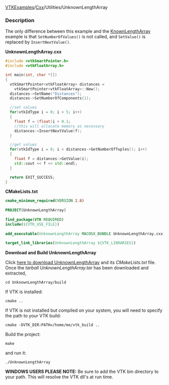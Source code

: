 [VTKExamples](Home)/[Cxx](Cxx)/Utilities/UnknownLengthArray

### Description
The only difference between this example and the [KnownLengthArray](Cxx/Utilities/KnownLengthArray) example is that `SetNumberOfValues()` is not called, and `SetValue()` is replaced by `InsertNextValue()`.

**UnknownLengthArray.cxx**
```c++
#include <vtkSmartPointer.h>
#include <vtkFloatArray.h>

int main(int, char *[])
{
  vtkSmartPointer<vtkFloatArray> distances =
    vtkSmartPointer<vtkFloatArray>::New();
  distances->SetName("Distances");
  distances->SetNumberOfComponents(1);

  //set values
  for(vtkIdType i = 0; i < 5; i++)
  {
    float f = (float)i + 0.1;
    //this will allocate memory as necessary
    distances->InsertNextValue(f);
  }

  //get values
  for(vtkIdType i = 0; i < distances->GetNumberOfTuples(); i++)
  {
    float f = distances->GetValue(i);
    std::cout << f << std::endl;
  }

  return EXIT_SUCCESS;
}
```
**CMakeLists.txt**
```cmake
cmake_minimum_required(VERSION 2.8)
 
PROJECT(UnknownLengthArray)
 
find_package(VTK REQUIRED)
include(${VTK_USE_FILE})
 
add_executable(UnknownLengthArray MACOSX_BUNDLE UnknownLengthArray.cxx)
 
target_link_libraries(UnknownLengthArray ${VTK_LIBRARIES})
```

**Download and Build UnknownLengthArray**

Click [here to download UnknownLengthArray](https://github.com/lorensen/VTKWikiExamplesTarballs/raw/master/UnknownLengthArray.tar) and its *CMakeLists.txt* file.
Once the *tarball UnknownLengthArray.tar* has been downloaded and extracted,
```
cd UnknownLengthArray/build 
```
If VTK is installed:
```
cmake ..
```
If VTK is not installed but compiled on your system, you will need to specify the path to your VTK build:
```
cmake -DVTK_DIR:PATH=/home/me/vtk_build ..
```
Build the project:
```
make
```
and run it:
```
./UnknownLengthArray
```
**WINDOWS USERS PLEASE NOTE:** Be sure to add the VTK bin directory to your path. This will resolve the VTK dll's at run time.

